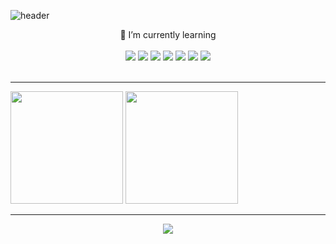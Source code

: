 ![header](https://capsule-render.vercel.app/api?type=waving&color=timeGradient&height=200&section=header&text=Let's%20Git%20It&fontSize=70&section=footer)

<div align="center">
🌱 I’m currently learning <br>
  <br>
<img src="https://img.shields.io/badge/Java-007396?style=flat&logo=OpenJDK&logoColor=white"/> </a>
<img src="https://img.shields.io/badge/HTML5-E34F26?style=flat-square&logo=HTML5&logoColor=white"/></a> 
<img src="https://img.shields.io/badge/CSS3-1572B6?style=flat-square&logo=CSS3&logoColor=white"/></a> 
<img src="https://img.shields.io/badge/JavaScript-F7DF1E?style=flat-square&logo=JavaScript&logoColor=white"/></a>
<img src="https://img.shields.io/badge/react-61DAFB?style=flat-square&logo=react&logoColor=white"></a>
<img src="https://img.shields.io/badge/MySQL-4479A1?style=flat-square&logo=MySQL&logoColor=white"/></a>
<img src="https://img.shields.io/badge/Python-3776AB?style=for-the-badge&logo=Python&logoColor=white/"</>
</div><br>

***

<!--
- 🔭 I’m currently working on ...

- 👯 I’m looking to collaborate on ...
- 🤔 I’m looking for help with ...
- 💬 Ask me about ...
- 📫 How to reach me: ...
- 😄 Pronouns: ...
- ⚡ Fun fact: ...
-->

<p align = "left">
  <img height="180em"  src="https://github-readme-stats.vercel.app/api?username=Choi-09&show_icons=true&include_all_commits=true">
  <img height="180em"  src="https://github-readme-stats.vercel.app/api/top-langs/?username=Choi-09&layout=compact">
</p>

***

<div align = "center">
<a href="https://hits.seeyoufarm.com"><img src="https://hits.seeyoufarm.com/api/count/incr/badge.svg?url=https%3A%2F%2Fgithub.com%2FChoi-09%2F&count_bg=%23F37022&title_bg=%23000000&icon=&icon_color=%23E7E7E7&title=hits&edge_flat=false"/></a>
</div>

